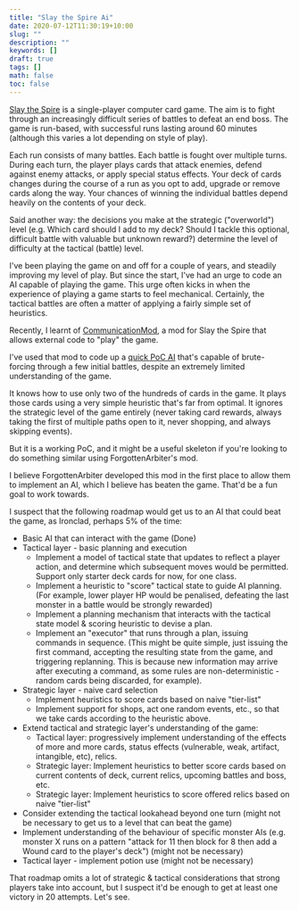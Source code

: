```yaml
---
title: "Slay the Spire Ai"
date: 2020-07-12T11:30:19+10:00
slug: ""
description: ""
keywords: []
draft: true
tags: []
math: false
toc: false
---
```


[Slay the Spire](https://store.steampowered.com/app/646570/Slay_the_Spire/) is a single-player computer card game. The aim is to fight through an increasingly difficult series of battles to defeat an end boss. The game is run-based, with successful runs lasting around 60 minutes (although this varies a lot depending on style of play).

Each run consists of many battles. Each battle is fought over multiple turns. During each turn, the player plays cards that attack enemies, defend against enemy attacks, or apply special status effects. Your deck of cards changes during the course of a run as you opt to add, upgrade or remove cards along the way. Your chances of winning the individual battles depend heavily on the contents of your deck.

Said another way: the decisions you make at the strategic ("overworld") level (e.g. Which card should I add to my deck? Should I tackle this optional, difficult battle with valuable but unknown reward?) determine the level of difficulty at the tactical (battle) level.

I've been playing the game on and off for a couple of years, and steadily improving my level of play. But since the start, I've had an urge to code an AI capable of playing the game. This urge often kicks in when the experience of playing a game starts to feel mechanical. Certainly, the tactical battles are often a matter of applying a fairly simple set of heuristics.

Recently, I learnt of [CommunicationMod](https://github.com/ForgottenArbiter/CommunicationMod), a mod for Slay the Spire that allows external code to "play" the game.

I've used that mod to code up a [quick PoC AI](https://github.com/acha11/SlayTheSpireAi) that's capable of brute-forcing through a few initial battles, despite an extremely limited understanding of the game. 

It knows how to use only two of the hundreds of cards in the game. It plays those cards using a very simple heuristic that's far from optimal. It ignores the strategic level of the game entirely (never taking card rewards, always taking the first of multiple paths open to it, never shopping, and always skipping events).

But it is a working PoC, and it might be a useful skeleton if you're looking to do something similar using ForgottenArbiter's mod.

I believe ForgottenArbiter developed this mod in the first place to allow them to implement an AI, which I believe has beaten the game. That'd be a fun goal to work towards.

I suspect that the following roadmap would get us to an AI that could beat the game, as Ironclad, perhaps 5% of the time:

  * Basic AI that can interact with the game (Done)
  * Tactical layer - basic planning and execution
    * Implement a model of tactical state that updates to reflect a player action, and determine which subsequent moves would be permitted. Support only starter deck cards for now, for one class.
    * Implement a heuristic to "score" tactical state to guide AI planning. (For example, lower player HP would be penalised, defeating the last monster in a battle would be strongly rewarded)
    * Implement a planning mechanism that interacts with the tactical state model & scoring heuristic to devise a plan.
    * Implement an "executor" that runs through a plan, issuing commands in sequence. (This might be quite simple, just issuing the first command, accepting the resulting state from the game, and triggering replanning. This is because new information may arrive after executing a command, as some rules are non-deterministic - random cards being discarded, for example).
  * Strategic layer - naive card selection
    * Implement heuristics to score cards based on naive "tier-list"
    * Implement support for shops, act one random events, etc., so that we take cards according to the heuristic above.
  * Extend tactical and strategic layer's understanding of the game:
    * Tactical layer: progressively implement understanding of the effects of more and more cards, status effects (vulnerable, weak, artifact, intangible, etc), relics.
    * Strategic layer: Implement heuristics to better score cards based on current contents of deck, current relics, upcoming battles and boss, etc.
    * Strategic layer: Implement heuristics to score offered relics based on naive "tier-list"
  * Consider extending the tactical lookahead beyond one turn (might not be necessary to get us to a level that can beat the game)
  * Implement understanding of the behaviour of specific monster AIs (e.g. monster X runs on a pattern "attack for 11 then block for 8 then add a Wound card to the player's deck") (might not be necessary)
  * Tactical layer - implement potion use (might not be necessary)

That roadmap omits a lot of strategic & tactical considerations that strong players take into account, but I suspect it'd be enough to get at least one victory in 20 attempts. Let's see.